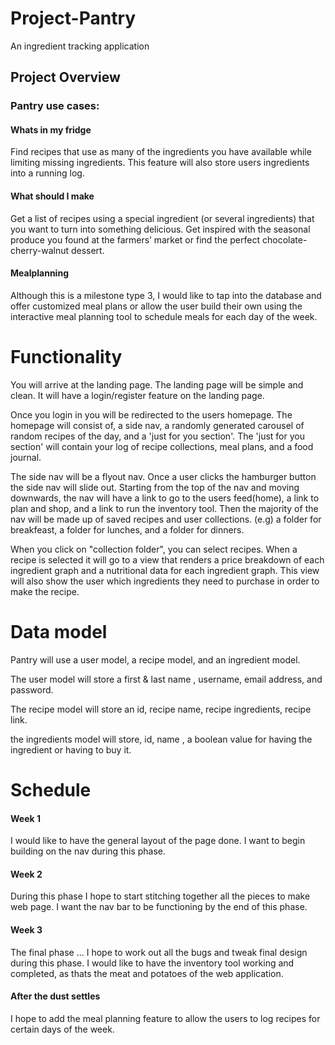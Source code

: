 # Project-Pantry
An ingredient tracking application


## Project Overview
### Pantry use cases:
#### Whats in my fridge
Find recipes that use as many of the
ingredients you have available while limiting missing
ingredients. This feature will also store users ingredients into a running log.

#### What should I make
Get a list of recipes using a special
ingredient (or several ingredients) that
you want to turn into something
delicious.
Get inspired with the seasonal produce
you found at the farmers’ market or find
the perfect chocolate-cherry-walnut
dessert.


#### Mealplanning
Although this is a milestone type 3, I would like to tap into the database and offer customized meal plans or allow the user build their own using the interactive meal planning tool to schedule meals for each day of the week.



# Functionality

You will arrive at the landing page. The landing page will be simple and clean. It will have a login/register feature on the landing page.

Once you login in you will be redirected to the users homepage. The homepage will consist of, a side nav, a randomly generated carousel of random recipes of the day, and a 'just for you section'. The 'just for you section' will contain your log of recipe collections, meal plans, and a food journal.

The side nav will be a flyout nav. Once a user clicks the hamburger button the side nav will slide out. Starting from the top of the nav and moving downwards, the nav will have a link to go to the users feed(home), a link to plan and shop, and a link to run the inventory tool. Then the majority of the nav will be made up of saved recipes and user collections. (e.g) a folder for breakfeast, a folder for lunches, and a folder for dinners.

When you click on "collection folder", you can select recipes. When a recipe is selected it will go to a view that renders a price breakdown of each ingredient graph and a nutritional data for each ingredient graph. This view will also show the user which ingredients they need to purchase in order to make the recipe.

# Data model

Pantry will use a user model, a recipe model, and an ingredient model.

The user model will store a first & last name , username, email address, and password.

The recipe model will store an id, recipe name, recipe ingredients, recipe link.

the ingredients model will store, id, name , a boolean value for having the ingredient or having to buy it.

# Schedule

#### Week 1
I would like to have the general layout of the page done. I want to begin building on the nav during this phase.

#### Week 2
During this phase I hope to start stitching together all the pieces to make web page. I want the nav bar to be functioning by the end of this phase.

#### Week 3
The final phase ... I hope to work out all the bugs and tweak final design during this phase. I would like to have the inventory tool working and completed, as thats the meat and potatoes of the web application.

#### After the dust settles
I hope to add the meal planning feature to allow the users to log recipes for certain days of the week. 
